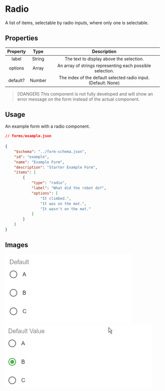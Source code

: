 # Radio
A list of items, selectable by radio inputs, where only one is selectable.

## Properties

| Property |  Type  |                           Description                          |
|:--------:|:------:|:--------------------------------------------------------------:|
|   label  | String |            The text to display above the selection.            |
|  options |  Array |    An array of strings representing each possible selection.   |
| default? | Number | The index of the default selected radio input. (Default: None) |

> [!DANGER]
> This component is not fully developed and will show an error message on the form instead of the actual component.
> 
## Usage
An example form with a radio component.
```json
// forms/example.json

{
    "$schema": "../form-schema.json",
    "id": "example",
    "name": "Example Form",
    "description": "Starter Example Form",
    "items": [
        {
            "type": "radio",
            "label": "What did the robot do?",
            "options": [
                "It climbed.",
                "It was on the mat.",
                "It wasn't on the mat."
            ]
        }
    ]
}
```

## Images
![radio](../img/radio.png ":size=200%")
![radio-default](../img/radio-default.png ":size=200%")

